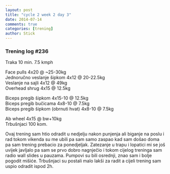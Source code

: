 ```yaml
---
layout: post
title: "cycle 2 week 2 day 3"
date: 2014-07-14
comments: true
categories: [trening]
author: Stick
---
```


### Trening log #236

Traka 10 min. 7.5 kmph   

Face pulls 4x20 @ ~25-30kg  
Jednoručno veslanje šipkom 4x12 @ 20-22.5kg  
Veslanje na sajli 4x12 @ 49kg   
Overhead shrug 4x15 @ 12.5kg  

Biceps pregib šipkom 4x15-10 @ 12.5kg   
Biceps pregib bučicama 4x8-10 @ 7.5kg  
Biceps pregib šipkom (obrnuti hvat) 4x8-10 @ 7.5kg  

Ab wheel 4x15 @ bw+10kg   
Trbušnjaci 100 kom.  

Ovaj trening sam htio odradit u nedjelju nakon punjenja ali biganje na poslu i rad tokom vikenda su me ubili pa sam samo zaspao kad sam došao doma pa sam trening prebacio za ponedjeljak. Zatezanje u trapu i lopatici mi se još uvijek javljalo pa sam se prvo dobro nagnječio i tokom cijelog treninga sam radio wall slides u pauzama. Pumpovi su bili osrednji, znao sam i bolje pogodit mišiće. Trbušnjaci su postali malo lakši za radit a cijeli trening sam uspio odradit ispod 2h.